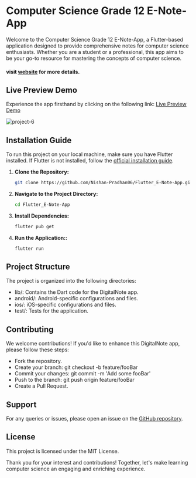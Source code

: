 # Computer Science Grade 12 E-Note-App

Welcome to the Computer Science Grade 12 E-Note-App, a Flutter-based application designed to provide comprehensive notes for computer science enthusiasts. Whether you are a student or a professional, this app aims to be your go-to resource for mastering the concepts of computer science.

#### visit [website](https://cs-notes.nishanpradhan.com.np/) for more details.

## Live Preview Demo

Experience the app firsthand by clicking on the following link: [Live Preview Demo](https://appetize.io/app/android/com.example.computer_12?device=pixel8&osVersion=14.0)

![project-6](https://github.com/Nishan-Pradhan06/Flutter_E-Note-App/assets/105001135/8815dd17-efc0-41c1-b1db-bdb6bcf4b18e)

## Installation Guide

To run this project on your local machine, make sure you have Flutter installed. If Flutter is not installed, follow the [official installation guide](https://flutter.dev/docs/get-started/install).

1. **Clone the Repository:**

   ```bash
   git clone https://github.com/Nishan-Pradhan06/Flutter_E-Note-App.git
2. **Navigate to the Project Directory:**
   ```bash
   cd Flutter_E-Note-App
3. **Install Dependencies:**
   ```bash
   flutter pub get
4. **Run the Application::**
   ```bash
   flutter run
## Project Structure
The project is organized into the following directories:

- lib/: Contains the Dart code for the DigitalNote app.
- android/: Android-specific configurations and files.
- ios/: iOS-specific configurations and files.
- test/: Tests for the application.
## Contributing
We welcome contributions! If you'd like to enhance this DigitalNote app, please follow these steps:

- Fork the repository.
- Create your branch: git checkout -b feature/fooBar
- Commit your changes: git commit -m 'Add some fooBar'
- Push to the branch: git push origin feature/fooBar
- Create a Pull Request.
## Support
For any queries or issues, please open an issue on the [GitHub repository](https://github.com/Nishan-Pradhan06/Flutter_E-Note-App).

## License
This project is licensed under the MIT License.

Thank you for your interest and contributions! Together, let's make learning computer science an engaging and enriching experience.
